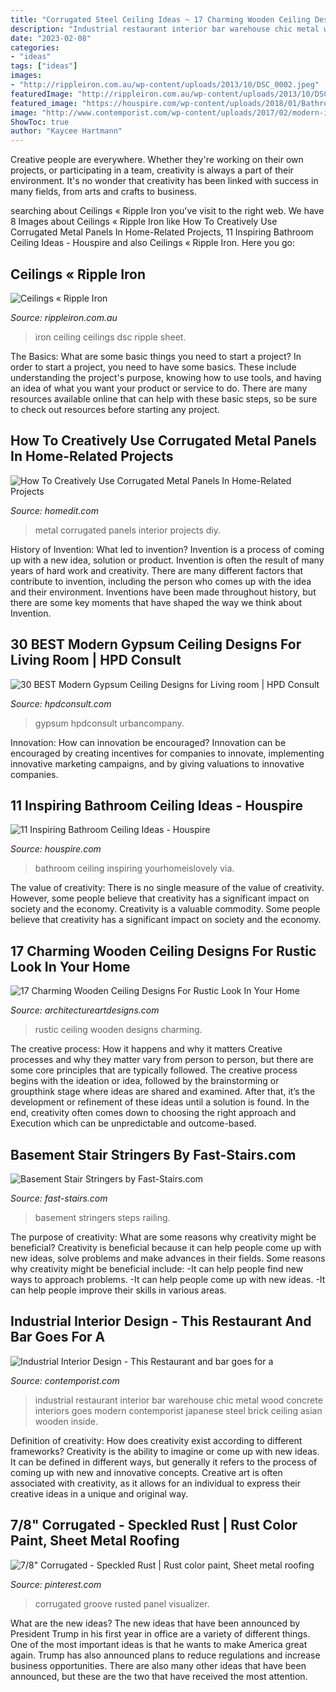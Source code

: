 ```yaml
---
title: "Corrugated Steel Ceiling Ideas ~ 17 Charming Wooden Ceiling Designs For Rustic Look In Your Home"
description: "Industrial restaurant interior bar warehouse chic metal wood concrete interiors goes modern contemporist japanese steel brick ceiling asian wooden inside"
date: "2023-02-08"
categories:
- "ideas"
tags: ["ideas"]
images:
- "http://rippleiron.com.au/wp-content/uploads/2013/10/DSC_0002.jpeg"
featuredImage: "http://rippleiron.com.au/wp-content/uploads/2013/10/DSC_0002.jpeg"
featured_image: "https://houspire.com/wp-content/uploads/2018/01/Bathroom-Ceiling-Ideas-11.jpg"
image: "http://www.contemporist.com/wp-content/uploads/2017/02/modern-industrial-restaurant-design-090217-313-02-800x1078.jpg"
ShowToc: true
author: "Kaycee Hartmann"
---
```



Creative people are everywhere. Whether they're working on their own projects, or participating in a team, creativity is always a part of their environment. It's no wonder that creativity has been linked with success in many fields, from arts and crafts to business.

	

		
searching about Ceilings « Ripple Iron you've visit to the right web. We have 8 Images about Ceilings « Ripple Iron like How To Creatively Use Corrugated Metal Panels In Home-Related Projects, 11 Inspiring Bathroom Ceiling Ideas - Houspire and also Ceilings « Ripple Iron. Here you go:
		
    
## Ceilings « Ripple Iron

<img loading=lazy src="http://rippleiron.com.au/wp-content/uploads/2013/10/DSC_0002.jpeg" onerror="this.onerror=null;this.src='https://tse3.mm.bing.net/th?id=OIP.JksBYli3qfo4C5Zb15_2xwHaE7&amp;pid=15.1';" alt="Ceilings « Ripple Iron">

_Source: rippleiron.com.au_

>iron ceiling ceilings dsc ripple sheet. 

	

The Basics: What are some basic things you need to start a project?
In order to start a project, you need to have some basics. These include understanding the project's purpose, knowing how to use tools, and having an idea of what you want your product or service to do. There are many resources available online that can help with these basic steps, so be sure to check out resources before starting any project.

    
## How To Creatively Use Corrugated Metal Panels In Home-Related Projects

<img loading=lazy src="https://cdn.homedit.com/wp-content/uploads/2018/09/DIY-corruged-wall-interior.jpg" onerror="this.onerror=null;this.src='https://tse2.mm.bing.net/th?id=OIP.R_0echp2oQmwgM_lveTPlwHaLH&amp;pid=15.1';" alt="How To Creatively Use Corrugated Metal Panels In Home-Related Projects">

_Source: homedit.com_

>metal corrugated panels interior projects diy. 

	

History of Invention: What led to invention?
Invention is a process of coming up with a new idea, solution or product. Invention is often the result of many years of hard work and creativity. There are many different factors that contribute to invention, including the person who comes up with the idea and their environment. Inventions have been made throughout history, but there are some key moments that have shaped the way we think about Invention.

    
## 30 BEST Modern Gypsum Ceiling Designs For Living Room | HPD Consult

<img loading=lazy src="https://hpdconsult.com/wp-content/uploads/2019/06/modern-gypsum-ceiling-designs-16.jpeg" onerror="this.onerror=null;this.src='https://tse3.mm.bing.net/th?id=OIP.zM4SL9YdLGT9yWeTVXylsQHaFj&amp;pid=15.1';" alt="30 BEST Modern Gypsum Ceiling Designs for Living room | HPD Consult">

_Source: hpdconsult.com_

>gypsum hpdconsult urbancompany. 

	

Innovation: How can innovation be encouraged?
Innovation can be encouraged by creating incentives for companies to innovate, implementing innovative marketing campaigns, and by giving valuations to innovative companies.

    
## 11 Inspiring Bathroom Ceiling Ideas - Houspire

<img loading=lazy src="https://houspire.com/wp-content/uploads/2018/01/Bathroom-Ceiling-Ideas-11.jpg" onerror="this.onerror=null;this.src='https://tse1.mm.bing.net/th?id=OIP.Gt7i0wsAxtlb-ppC7dleRwHaLI&amp;pid=15.1';" alt="11 Inspiring Bathroom Ceiling Ideas - Houspire">

_Source: houspire.com_

>bathroom ceiling inspiring yourhomeislovely via. 

	

The value of creativity: There is no single measure of the value of creativity. However, some people believe that creativity has a significant impact on society and the economy.
Creativity is a valuable commodity. Some people believe that creativity has a significant impact on society and the economy.

    
## 17 Charming Wooden Ceiling Designs For Rustic Look In Your Home

<img loading=lazy src="https://www.architectureartdesigns.com/wp-content/uploads/2015/11/85-630x419.jpg" onerror="this.onerror=null;this.src='https://tse1.mm.bing.net/th?id=OIP.Mujw_fs92oShOTENuoWtWAHaE7&amp;pid=15.1';" alt="17 Charming Wooden Ceiling Designs For Rustic Look In Your Home">

_Source: architectureartdesigns.com_

>rustic ceiling wooden designs charming. 

	

The creative process: How it happens and why it matters
Creative processes and why they matter vary from person to person, but there are some core principles that are typically followed. The creative process begins with the ideation or idea, followed by the brainstorming or groupthink stage where ideas are shared and examined. After that, it’s the development or refinement of these ideas until a solution is found. In the end, creativity often comes down to choosing the right approach and Execution which can be unpredictable and outcome-based.

    
## Basement Stair Stringers By Fast-Stairs.com

<img loading=lazy src="https://www.fast-stairs.com/wp-content/uploads/2018/12/basement-stairs-6.jpg" onerror="this.onerror=null;this.src='https://tse4.mm.bing.net/th?id=OIP.DTdqbjc5d30oH1y9U6yxPAHaJ4&amp;pid=15.1';" alt="Basement Stair Stringers by Fast-Stairs.com">

_Source: fast-stairs.com_

>basement stringers steps railing. 

	

The purpose of creativity: What are some reasons why creativity might be beneficial?
Creativity is beneficial because it can help people come up with new ideas, solve problems and make advances in their fields. Some reasons why creativity might be beneficial include: 
-It can help people find new ways to approach problems. 
-It can help people come up with new ideas. 
-It can help people improve their skills in various areas.

    
## Industrial Interior Design - This Restaurant And Bar Goes For A

<img loading=lazy src="http://www.contemporist.com/wp-content/uploads/2017/02/modern-industrial-restaurant-design-090217-313-02-800x1078.jpg" onerror="this.onerror=null;this.src='https://tse3.mm.bing.net/th?id=OIP.Z5jzjeOEjM6-lpqUaTtfWgHaJ-&amp;pid=15.1';" alt="Industrial Interior Design - This Restaurant and bar goes for a">

_Source: contemporist.com_

>industrial restaurant interior bar warehouse chic metal wood concrete interiors goes modern contemporist japanese steel brick ceiling asian wooden inside. 

	

Definition of creativity: How does creativity exist according to different frameworks?
Creativity is the ability to imagine or come up with new ideas. It can be defined in different ways, but generally it refers to the process of coming up with new and innovative concepts. Creative art is often associated with creativity, as it allows for an individual to express their creative ideas in a unique and original way.

    
## 7/8&quot; Corrugated - Speckled Rust | Rust Color Paint, Sheet Metal Roofing

<img loading=lazy src="https://i.pinimg.com/736x/58/1c/8d/581c8df235af2f522022eabcac2f9c94.jpg" onerror="this.onerror=null;this.src='https://tse2.mm.bing.net/th?id=OIP.qd48pVAGfER9zSjQrWjKDgHaE0&amp;pid=15.1';" alt="7/8&quot; Corrugated - Speckled Rust | Rust color paint, Sheet metal roofing">

_Source: pinterest.com_

>corrugated groove rusted panel visualizer. 

	

What are the new ideas?
The new ideas that have been announced by President Trump in his first year in office are a variety of different things. One of the most important ideas is that he wants to make America great again. Trump has also announced plans to reduce regulations and increase business opportunities. There are also many other ideas that have been announced, but these are the two that have received the most attention.

